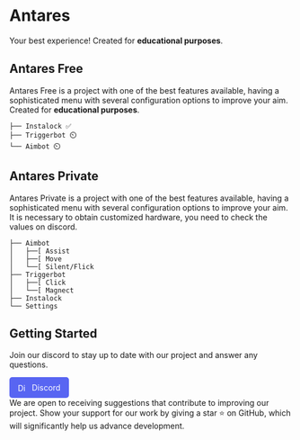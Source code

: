 # Antares

Your best experience!
Created for **educational purposes**.


## Antares Free

Antares Free is a project with one of the best features available, having a sophisticated menu with several configuration options to improve your aim.
Created for **educational purposes**.

```
├── Instalock ✅
├── Triggerbot ⏲️
└── Aimbot ⏲️
```

## Antares Private

Antares Private is a project with one of the best features available, having a sophisticated menu with several configuration options to improve your aim.
It is necessary to obtain customized hardware, you need to check the values on discord.

```
├── Aimbot
│   ├──[ Assist
│   ├──[ Move
│   └──[ Silent/Flick
├── Triggerbot
│   ├──[ Click
│   └──[ Magnect
├── Instalock
└── Settings
```

## Getting Started

Join our discord to stay up to date with our project and answer any questions.
<div>
    <a href="https://discord.gg/Z34hwhSPBk" style="text-decoration: none; color: white; background-color: #5865F2; padding: 10px 15px; border-radius: 5px; display: inline-flex; align-items: center;">
        <img src="https://www.svgrepo.com/show/353655/discord-icon.svg" alt="Discord" style="height: 15px; margin-right: 10px;">
        Discord
    </a>
</div>
We are open to receiving suggestions that contribute to improving our project. Show your support for our work by giving a star ⭐️ on GitHub, which will significantly help us advance development.
